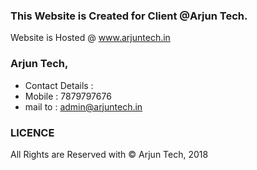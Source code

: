 ### This Website is Created for Client @Arjun Tech.
Website is Hosted @ www.arjuntech.in

### Arjun Tech, 
-  Contact Details :
  - Mobile : 7879797676 
  - mail to : admin@arjuntech.in



### LICENCE
  All Rights are Reserved with &copy; Arjun Tech, 2018 <br>
